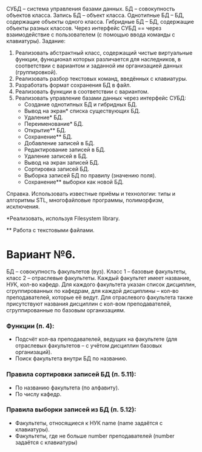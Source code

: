 СУБД – система управления базами данных.
БД – совокупность объектов класса.
Запись БД – объект класса.
Однотипные БД – БД, содержащие объекты одного класса.
Гибридные БД – БД, содержащие объекты разных классов.
Через интерфейс СУБД == через взаимодействие с пользователем (с помощью ввода команды с клавиатуры).
Задание:
1. Реализовать абстрактный класс, содержащий чистые виртуальные функции,
функционал которых различается для наследников, в соответствии с вариантом и
заданной им организацией данных (группировкой).
2. Реализовать разбор текстовых команд, введённых с клавиатуры.
3. Разработать формат сохранения БД в файл.
4. Реализовать функции в соответствии с вариантом.
5. Реализовать управление базами данных через интерфейс СУБД:
	- Создание однотипных БД и гибридных БД.
	- Вывод на экран* списка существующих БД.
	- Удаление* БД.
	- Переименование* БД.
	- Открытие** БД.
	- Сохранение** БД.
	- Добавление записей в БД.
	- Редактирование записей в БД.
	- Удаление записей в БД.
	- Вывод на экран записей БД.
	- Сортировка записей БД.
	- Выборка записей БД по правилу (значению поля).
	- Сохранение** выборки как новой БД.

Справка. Использовать известные приёмы и технологии: типы и алгоритмы STL, многофайловые программы, полиморфизм, исключения.

*Реализовать, используя Filesystem library.

** Работа с текстовыми файлами.

# Вариант №6.
БД – совокупность факультетов (вуз). Класс 1 – базовые факультеты, класс 2 – отраслевые факультеты. Каждый
факультет имеет название, НУК, кол-во кафедр. Для каждого факультета указан список дисциплин,
сгруппированных по кафедрам, для каждой дисциплины – кол-во преподавателей, которые её ведут. Для
отраслевого факультета также присутствуют названия дисциплин с кол-вом преподавателей, сгруппированные
по базовым организациям.
### Функции (п. 4):
- Подсчёт кол-ва преподавателей, ведущих на факультете (для отраслевых факультетов – с учётом дисциплин базовых организаций).
- Поиск факультета внутри БД по названию.
### Правила сортировки записей БД (п. 5.11):
- По названию факультета (по алфавиту).
- По числу кафедр.
### Правила выборки записей из БД (п. 5.12):
- Факультеты, относящиеся к НУК name (name задаётся с клавиатуры).
- Факультеты, где не больше number преподавателей (number задаётся с клавиатуры)